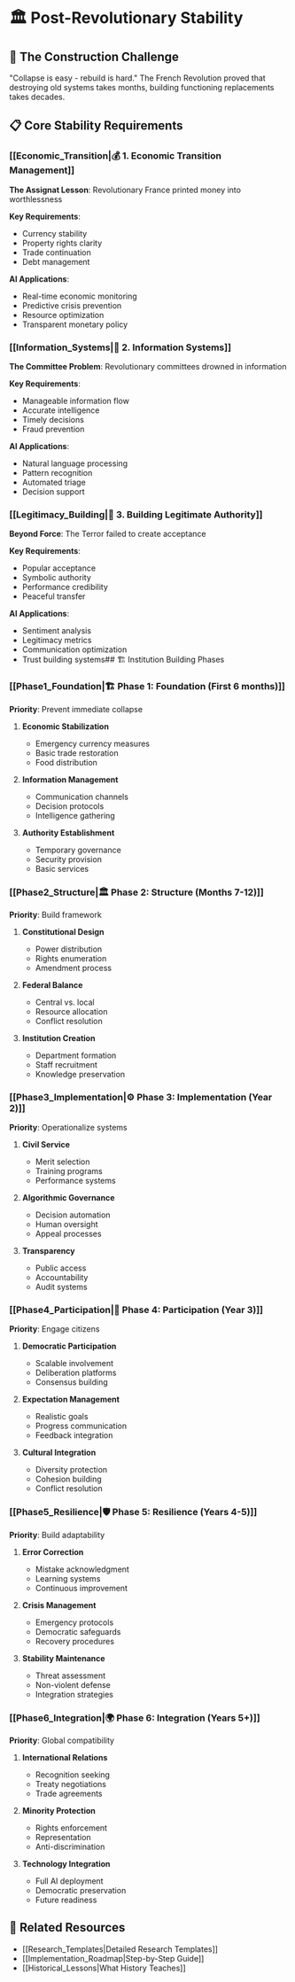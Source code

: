 # 🏛️ Post-Revolutionary Stability

## 🔨 The Construction Challenge

"Collapse is easy - rebuild is hard." The French Revolution proved that destroying old systems takes months, building functioning replacements takes decades.

## 📋 Core Stability Requirements

### [[Economic_Transition|💰 1. Economic Transition Management]]
**The Assignat Lesson**: Revolutionary France printed money into worthlessness

**Key Requirements**:
- Currency stability
- Property rights clarity
- Trade continuation
- Debt management

**AI Applications**:
- Real-time economic monitoring
- Predictive crisis prevention
- Resource optimization
- Transparent monetary policy

### [[Information_Systems|📡 2. Information Systems]]
**The Committee Problem**: Revolutionary committees drowned in information

**Key Requirements**:
- Manageable information flow
- Accurate intelligence
- Timely decisions
- Fraud prevention

**AI Applications**:
- Natural language processing
- Pattern recognition
- Automated triage
- Decision support

### [[Legitimacy_Building|👑 3. Building Legitimate Authority]]
**Beyond Force**: The Terror failed to create acceptance

**Key Requirements**:
- Popular acceptance
- Symbolic authority
- Performance credibility
- Peaceful transfer

**AI Applications**:
- Sentiment analysis
- Legitimacy metrics
- Communication optimization
- Trust building systems## 🏗️ Institution Building Phases

### [[Phase1_Foundation|🏗️ Phase 1: Foundation (First 6 months)]]
**Priority**: Prevent immediate collapse

1. **Economic Stabilization**
   - Emergency currency measures
   - Basic trade restoration
   - Food distribution

2. **Information Management**
   - Communication channels
   - Decision protocols
   - Intelligence gathering

3. **Authority Establishment**
   - Temporary governance
   - Security provision
   - Basic services

### [[Phase2_Structure|🏛️ Phase 2: Structure (Months 7-12)]]
**Priority**: Build framework

1. **Constitutional Design**
   - Power distribution
   - Rights enumeration
   - Amendment process

2. **Federal Balance**
   - Central vs. local
   - Resource allocation
   - Conflict resolution

3. **Institution Creation**
   - Department formation
   - Staff recruitment
   - Knowledge preservation

### [[Phase3_Implementation|⚙️ Phase 3: Implementation (Year 2)]]
**Priority**: Operationalize systems

1. **Civil Service**
   - Merit selection
   - Training programs
   - Performance systems

2. **Algorithmic Governance**
   - Decision automation
   - Human oversight
   - Appeal processes

3. **Transparency**
   - Public access
   - Accountability
   - Audit systems
### [[Phase4_Participation|👥 Phase 4: Participation (Year 3)]]
**Priority**: Engage citizens

1. **Democratic Participation**
   - Scalable involvement
   - Deliberation platforms
   - Consensus building

2. **Expectation Management**
   - Realistic goals
   - Progress communication
   - Feedback integration

3. **Cultural Integration**
   - Diversity protection
   - Cohesion building
   - Conflict resolution

### [[Phase5_Resilience|🛡️ Phase 5: Resilience (Years 4-5)]]
**Priority**: Build adaptability

1. **Error Correction**
   - Mistake acknowledgment
   - Learning systems
   - Continuous improvement

2. **Crisis Management**
   - Emergency protocols
   - Democratic safeguards
   - Recovery procedures

3. **Stability Maintenance**
   - Threat assessment
   - Non-violent defense
   - Integration strategies

### [[Phase6_Integration|🌍 Phase 6: Integration (Years 5+)]]
**Priority**: Global compatibility

1. **International Relations**
   - Recognition seeking
   - Treaty negotiations
   - Trade agreements

2. **Minority Protection**
   - Rights enforcement
   - Representation
   - Anti-discrimination

3. **Technology Integration**
   - Full AI deployment
   - Democratic preservation
   - Future readiness

## 🔗 Related Resources
- [[Research_Templates|Detailed Research Templates]]
- [[Implementation_Roadmap|Step-by-Step Guide]]
- [[Historical_Lessons|What History Teaches]]